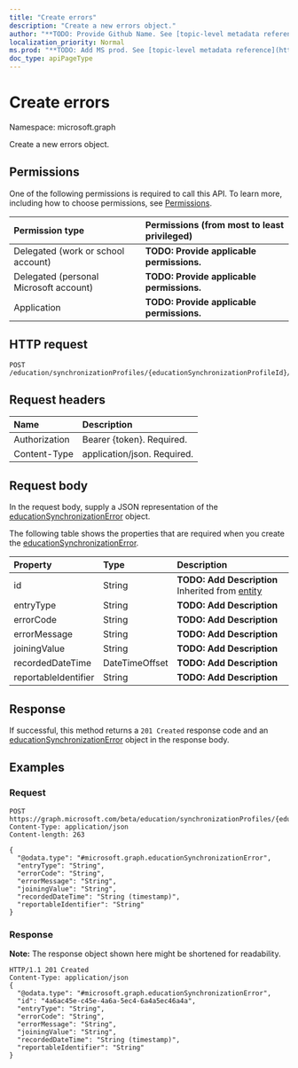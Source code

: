 ```yaml
---
title: "Create errors"
description: "Create a new errors object."
author: "**TODO: Provide Github Name. See [topic-level metadata reference](https://msgo.azurewebsites.net/add/document/guidelines/metadata.html#topic-level-metadata)**"
localization_priority: Normal
ms.prod: "**TODO: Add MS prod. See [topic-level metadata reference](https://msgo.azurewebsites.net/add/document/guidelines/metadata.html#topic-level-metadata)**"
doc_type: apiPageType
---
```


# Create errors

Namespace: microsoft.graph

Create a new errors object.

## Permissions
One of the following permissions is required to call this API. To learn more, including how to choose permissions, see [Permissions](/concepts/permissions-reference.md).

|Permission type|Permissions (from most to least privileged)|
|:---|:---|
|Delegated (work or school account)|**TODO: Provide applicable permissions.**|
|Delegated (personal Microsoft account)|**TODO: Provide applicable permissions.**|
|Application|**TODO: Provide applicable permissions.**|

## HTTP request

<!-- {
  "blockType": "ignored"
}
-->
``` http
POST /education/synchronizationProfiles/{educationSynchronizationProfileId}/errors
```

## Request headers
|Name|Description|
|:---|:---|
|Authorization|Bearer {token}. Required.|
|Content-Type|application/json. Required.|

## Request body
In the request body, supply a JSON representation of the [educationSynchronizationError](../resources/educationsynchronizationerror.md) object.

The following table shows the properties that are required when you create the [educationSynchronizationError](../resources/educationsynchronizationerror.md).

|Property|Type|Description|
|:---|:---|:---|
|id|String|**TODO: Add Description** Inherited from [entity](../resources/entity.md)|
|entryType|String|**TODO: Add Description**|
|errorCode|String|**TODO: Add Description**|
|errorMessage|String|**TODO: Add Description**|
|joiningValue|String|**TODO: Add Description**|
|recordedDateTime|DateTimeOffset|**TODO: Add Description**|
|reportableIdentifier|String|**TODO: Add Description**|



## Response

If successful, this method returns a `201 Created` response code and an [educationSynchronizationError](../resources/educationsynchronizationerror.md) object in the response body.

## Examples

### Request
<!-- {
  "blockType": "request",
  "name": "create_educationsynchronizationerror_from_"
}
-->
``` http
POST https://graph.microsoft.com/beta/education/synchronizationProfiles/{educationSynchronizationProfileId}/errors
Content-Type: application/json
Content-length: 263

{
  "@odata.type": "#microsoft.graph.educationSynchronizationError",
  "entryType": "String",
  "errorCode": "String",
  "errorMessage": "String",
  "joiningValue": "String",
  "recordedDateTime": "String (timestamp)",
  "reportableIdentifier": "String"
}
```

### Response
**Note:** The response object shown here might be shortened for readability.
<!-- {
  "blockType": "response",
  "truncated": true,
  "@odata.type": "microsoft.graph.educationsynchronizationerror"
}
-->
``` http
HTTP/1.1 201 Created
Content-Type: application/json
{
  "@odata.type": "#microsoft.graph.educationSynchronizationError",
  "id": "4a6ac45e-c45e-4a6a-5ec4-6a4a5ec46a4a",
  "entryType": "String",
  "errorCode": "String",
  "errorMessage": "String",
  "joiningValue": "String",
  "recordedDateTime": "String (timestamp)",
  "reportableIdentifier": "String"
}
```

